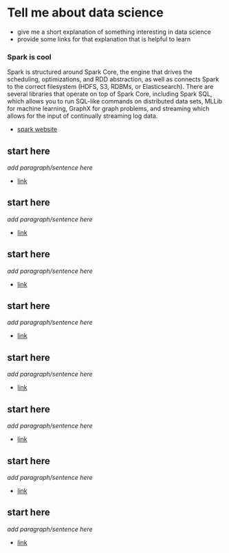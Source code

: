 # Tell me about data science
- give me a short explanation of something interesting in data science
- provide some links for that explanation that is helpful to learn

### Spark is cool
Spark is structured around Spark Core, the engine that drives the scheduling, optimizations, and RDD abstraction, as well as connects Spark to the correct filesystem (HDFS, S3, RDBMs, or Elasticsearch). There are several libraries that operate on top of Spark Core, including Spark SQL, which allows you to run SQL-like commands on distributed data sets, MLLib for machine learning, GraphX for graph problems, and streaming which allows for the input of continually streaming log data.

- [spark website](https://logz.io/blog/hadoop-vs-spark/)


## start here
_add paragraph/sentence here_

- [link](link.com)

## start here
_add paragraph/sentence here_

- [link](link.com)


## start here
_add paragraph/sentence here_

- [link](link.com)

## start here
_add paragraph/sentence here_

- [link](link.com)

## start here
_add paragraph/sentence here_

- [link](link.com)

## start here
_add paragraph/sentence here_

- [link](link.com)


## start here
_add paragraph/sentence here_

- [link](link.com)

## start here
_add paragraph/sentence here_

- [link](link.com)